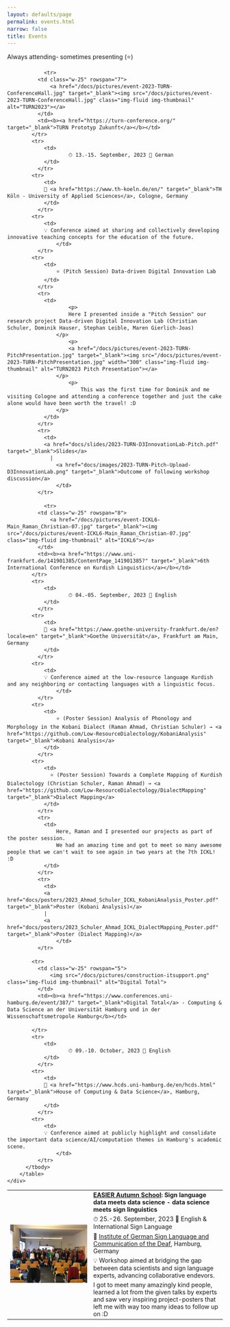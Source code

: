 ```yaml
---
layout: defaults/page
permalink: events.html
narrow: false
title: Events
---
```



<html>
<head>
		<style>
		.revcap {
		display: inline-block;
		text-transform: uppercase;
		-webkit-transform: rotateY(180deg);
		-moz-transform: rotateY(180deg);
		-ms-transform: rotateY(180deg);
		transform: rotateY(180deg);
		}
		</style>
</head>

<body>

Always attending- sometimes presenting (⭐)

<div class="container">
  <div class="row">
    <div class="col-12">
		<table class="table table-image table-responsive">
		  <tbody>
		  	<tr>
		      <td class="w-25" rowspan="5">
			      <a href="/docs/pictures/event-2023-EASIER_Autumn_School.jpeg" target="_blank"><img src="/docs/pictures/event-2023-EASIER_Autumn_School.jpeg" class="img-fluid img-thumbnail" alt="EASIER Autumn School"></a>
		      </td>
		      <td>
		      	<b><a href="https://www.project-easier.eu/event/easier-autumn-school/" target="_blank">EASIER Autumn School</a>: Sign language data meets data science - data science meets sign linguistics </b>
	      	</td>
		    </tr>
		    <tr>
			    <td>
			    		⏱ 25.-26. September, 2023 📝 English & International Sign Language 
			    </td>
			  </tr>
		    <tr>
		    	<td>
		    	📍 <a href="https://www.idgs.uni-hamburg.de/en.html" target="_blank">Institute of German Sign Language and Communication of the Deaf</a>, Hamburg, Germany
			    </td>
			  </tr>
		    <tr>
		    	<td>
		    	💡 Workshop aimed at bridging the gap between data scientists and sign language experts, advancing collaborative endevors.
					</td>
			  </tr>
			  <tr>
			    <td>
			    	I got to meet many amazingly kind people, learned a lot from the given talks by experts and saw very inspiring project-posters that left me with way too many ideas to follow up on :D
			   	</td>
			  </tr>

				<tr>
		      <td class="w-25" rowspan="7">
			      <a href="/docs/pictures/event-2023-TURN-ConferenceHall.jpg" target="_blank"><img src="/docs/pictures/event-2023-TURN-ConferenceHall.jpg" class="img-fluid img-thumbnail" alt="TURN2023"></a>
		      </td>
		      <td><b><a href="https://turn-conference.org/" target="_blank">TURN Prototyp Zukunft</a></b></td>
		    </tr>
		    <tr>
			    <td>
			    		⏱ 13.-15. September, 2023 📝 German
			    </td>
			  </tr>
		    <tr>
		    	<td>
		    	📍 <a href="https://www.th-koeln.de/en/" target="_blank">TH Köln - University of Applied Sciences</a>, Cologne, Germany
		    	</td>
			  </tr>
		    <tr>
		    	<td>
		    	💡 Conference aimed at sharing and collectively developing innovative teaching concepts for the education of the future.
					</td>
			  </tr>
		    <tr>
			    <td>
			    	⭐ (Pitch Session) Data-driven Digital Innovation Lab
		    	</td>		    	
			  </tr>
			  <tr>
			    <td>
						<p>			    
				    	Here I presented inside a "Pitch Session" our research project Data-driven Digital Innovation Lab (Christian Schuler, Dominik Hauser, Stephan Leible, Maren Gierlich-Joas)
		   			</p>
						<p>
	    				<a href="/docs/pictures/event-2023-TURN-PitchPresentation.jpg" target="_blank"><img src="/docs/pictures/event-2023-TURN-PitchPresentation.jpg" width="300" class="img-fluid img-thumbnail" alt="TURN2023 Pitch Presentation"></a>
		   			</p>
						<p>
							This was the first time for Dominik and me visiting Cologne and attending a conference together and just the cake alone would have been worth the travel! :D
		   			</p>
			   	</td>
			  </tr>
			  <tr>
			  	<td>
			  	<a href="docs/slides/2023-TURN-D3InnovationLab-Pitch.pdf" target="_blank">Slides</a>
				  | 
					<a href="docs/images/2023-TURN-Pitch-Upload-D3InnovationLab.png" target="_blank">Outcome of following workshop discussion</a>
					</td>
			  </tr>

				<tr>
		      <td class="w-25" rowspan="8">
			      <a href="/docs/pictures/event-ICKL6-Main_Raman_Christian-07.jpg" target="_blank"><img src="/docs/pictures/event-ICKL6-Main_Raman_Christian-07.jpg" class="img-fluid img-thumbnail" alt="ICKL6"></a>
		      </td>
		      <td><b><a href="https://www.uni-frankfurt.de/141901385/ContentPage_141901385?" target="_blank">6th International Conference on Kurdish Linguistics</a></b></td>
		    </tr>
		    <tr>
			    <td>
			    		⏱ 04.-05. September, 2023 📝 English
	    		</td>
			  </tr>
		    <tr>
		    	<td>
		    	📍 <a href="https://www.goethe-university-frankfurt.de/en?locale=en" target="_blank">Goethe Universität</a>, Frankfurt am Main, Germany
	    		</td>
			  </tr>
		    <tr>
		    	<td>
		    	💡 Conference aimed at the low-resource language Kurdish and any neighboring or contacting languages with a linguistic focus.
					</td>
			  </tr>
		    <tr>
			    <td>
			    	⭐ (Poster Session) Analysis of Phonology and Morphology in the Kobani Dialect (Raman Ahmad, Christian Schuler) → <a href="https://github.com/Low-ResourceDialectology/KobaniAnalysis" target="_blank">Kobani Analysis</a>
		    	</td>		
			  </tr>
		    <tr>
		    	<td>
		    	  ⭐ (Poster Session) Towards a Complete Mapping of Kurdish Dialectology (Christian Schuler, Raman Ahmad) → <a href="https://github.com/Low-ResourceDialectology/DialectMapping" target="_blank">Dialect Mapping</a>
		    	</td>		
			  </tr>
			  <tr>
			    <td>
			    	Here, Raman and I presented our projects as part of the poster session.
			    	We had an amazing time and got to meet so many awesome people that we can't wait to see again in two years at the 7th ICKL! :D
			   	</td>
			  </tr>
			  <tr>
			  	<td>
			  	<a href="docs/posters/2023_Ahmad_Schuler_ICKL_KobaniAnalysis_Poster.pdf" target="_blank">Poster (Kobani Analysis)</a>
			  	| 
			  	<a href="docs/posters/2023_Schuler_Ahmad_ICKL_DialectMapping_Poster.pdf" target="_blank">Poster (Dialect Mapping)</a>
					</td>
			  </tr>

		  	<tr>
		      <td class="w-25" rowspan="5">
			      <img src="/docs/pictures/construction-itsupport.png" class="img-fluid img-thumbnail" alt="Digital Total">
		      </td>
		      <td><b><a href="https://www.conferences.uni-hamburg.de/event/387/" target="_blank">Digital Total</a> - Computing & Data Science an der Universität Hamburg und in der Wissenschaftsmetropole Hamburg</b></td>
		      
		    </tr>
		    <tr>
			    <td>
			    		⏱ 09.-10. October, 2023 📝 English
	    		</td>
			  </tr>
		    <tr>
			    <td>
			    📍 <a href="https://www.hcds.uni-hamburg.de/en/hcds.html" target="_blank">House of Computing & Data Science</a>, Hamburg, Germany
	    		</td>
			  </tr>
		    <tr>
			    <td>
		    	💡 Conference aimed at publicly highlight and consolidate the important data science/AI/computation themes in Hamburg's academic scene.
					</td>
			  </tr>
		  </tbody>
		</table>   
    </div>
  </div>
</div>
 


</body>

